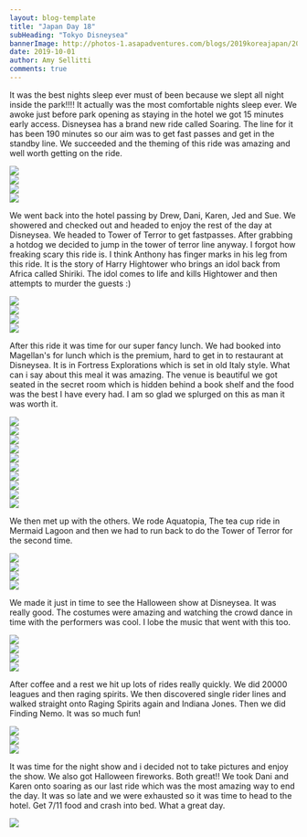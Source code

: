 ```yaml
---
layout: blog-template
title: "Japan Day 18"
subHeading: "Tokyo Disneysea"
bannerImage: http://photos-1.asapadventures.com/blogs/2019koreajapan/2019-10-01/IMG_20191001_125649.jpg_compressed.JPEG
date: 2019-10-01
author: Amy Sellitti
comments: true
---
```


It was the best nights sleep ever must of been because we slept all night inside the park!!!! It actually was the most comfortable nights sleep ever. We awoke just before park opening as staying in the hotel we got 15 minutes early access. Disneysea has a brand new ride called Soaring. The line for it has been 190 minutes so our aim was to get fast passes and get in the standby line. We succeeded and the theming of this ride was amazing and well worth getting on the ride.

<div class="center-image"><img src="http://photos-1.asapadventures.com/blogs/2019koreajapan/2019-10-01/IMG_20191001_075303.jpg_compressed.JPEG"/></div>
<div class="center-image"><img src="http://photos-1.asapadventures.com/blogs/2019koreajapan/2019-10-01/IMG_20191001_075320.jpg_compressed.JPEG"/></div>
<div class="center-image"><img src="http://photos-1.asapadventures.com/blogs/2019koreajapan/2019-10-01/IMG_20191001_080027.jpg_compressed.JPEG"/></div>
<div class="center-image"><img src="http://photos-1.asapadventures.com/blogs/2019koreajapan/2019-10-01/IMG_20191001_080647.jpg_compressed.JPEG"/></div>

We went back into the hotel passing by Drew, Dani, Karen, Jed and Sue. We showered and checked out and headed to enjoy the rest of the day at Disneysea. We headed to Tower of Terror to get fastpasses. After grabbing a hotdog we decided to jump in the tower of terror line anyway. I forgot how freaking scary this ride is. I think Anthony has finger marks in his leg from this ride. It is the story of Harry Hightower who brings an idol back from Africa called Shiriki. The idol comes to life and kills Hightower and then attempts to murder the guests :)

<div class="center-image"><img src="http://photos-1.asapadventures.com/blogs/2019koreajapan/2019-10-01/IMG_2702.jpg_compressed.JPEG"/></div>
<div class="center-image"><img src="http://photos-1.asapadventures.com/blogs/2019koreajapan/2019-10-01/IMG_2707.jpg_compressed.JPEG"/></div>
<div class="center-image"><img src="http://photos-1.asapadventures.com/blogs/2019koreajapan/2019-10-01/IMG_2713.jpg_compressed.JPEG"/></div>
<div class="center-image"><img src="http://photos-1.asapadventures.com/blogs/2019koreajapan/2019-10-01/IMG_2720.jpg_compressed.JPEG"/></div>

After this ride it was time for our super fancy lunch. We had booked into Magellan's for lunch which is the premium, hard to get in to restaurant at Disneysea. It is in Fortress Explorations which is set in old Italy style. What can i say about this meal it was amazing. The venue is beautiful we got seated in the secret room which is hidden behind a book shelf and the food was the best I have every had. I am so glad we splurged on this as man it was worth it.

<div class="center-image"><img src="http://photos-1.asapadventures.com/blogs/2019koreajapan/2019-10-01/IMG_20191001_125217.jpg_compressed.JPEG"/></div>
<div class="center-image"><img src="http://photos-1.asapadventures.com/blogs/2019koreajapan/2019-10-01/IMG_20191001_125416(1).jpg_compressed.JPEG"/></div>
<div class="center-image"><img src="http://photos-1.asapadventures.com/blogs/2019koreajapan/2019-10-01/IMG_20191001_125649.jpg_compressed.JPEG"/></div>
<div class="center-image"><img src="http://photos-1.asapadventures.com/blogs/2019koreajapan/2019-10-01/IMG_20191001_125706.jpg_compressed.JPEG"/></div>
<div class="center-image"><img src="http://photos-1.asapadventures.com/blogs/2019koreajapan/2019-10-01/IMG_20191001_131332.jpg_compressed.JPEG"/></div>
<div class="center-image"><img src="http://photos-1.asapadventures.com/blogs/2019koreajapan/2019-10-01/IMG_20191001_131910.jpg_compressed.JPEG"/></div>
<div class="center-image"><img src="http://photos-1.asapadventures.com/blogs/2019koreajapan/2019-10-01/IMG_20191001_132413.jpg_compressed.JPEG"/></div>
<div class="center-image"><img src="http://photos-1.asapadventures.com/blogs/2019koreajapan/2019-10-01/IMG_20191001_132441.jpg_compressed.JPEG"/></div>
<div class="center-image"><img src="http://photos-1.asapadventures.com/blogs/2019koreajapan/2019-10-01/IMG_20191001_132735.jpg_compressed.JPEG"/></div>
<div class="center-image"><img src="http://photos-1.asapadventures.com/blogs/2019koreajapan/2019-10-01/IMG_20191001_140805.jpg_compressed.JPEG"/></div>

We then met up with the others. We rode Aquatopia, The tea cup ride in Mermaid Lagoon and then we had to run back to do the Tower of Terror for the second time.

<div class="center-image"><img src="http://photos-1.asapadventures.com/blogs/2019koreajapan/2019-10-01/IMG_20191001_150345.jpg_compressed.JPEG"/></div>
<div class="center-image"><img src="http://photos-1.asapadventures.com/blogs/2019koreajapan/2019-10-01/IMG_20191001_150645.jpg_compressed.JPEG"/></div>
<div class="center-image"><img src="http://photos-1.asapadventures.com/blogs/2019koreajapan/2019-10-01/IMG_2745.jpg_compressed.JPEG"/></div>
<div class="center-image"><img src="http://photos-1.asapadventures.com/blogs/2019koreajapan/2019-10-01/IMG_20191001_162350.jpg_compressed.JPEG"/></div>

We made it just in time to see the Halloween show at Disneysea. It was really good. The costumes were amazing and watching the crowd dance in time with the performers was cool. I lobe the music that went with this too.

<div class="center-image"><img src="http://photos-1.asapadventures.com/blogs/2019koreajapan/2019-10-01/IMG_2767.jpg_compressed.JPEG"/></div>
<div class="center-image"><img src="http://photos-1.asapadventures.com/blogs/2019koreajapan/2019-10-01/IMG_2773.jpg_compressed.JPEG"/></div>
<div class="center-image"><img src="http://photos-1.asapadventures.com/blogs/2019koreajapan/2019-10-01/IMG_2806.jpg_compressed.JPEG"/></div>
<div class="center-image"><img src="http://photos-1.asapadventures.com/blogs/2019koreajapan/2019-10-01/IMG_2811.jpg_compressed.JPEG"/></div>

After coffee and a rest we hit up lots of rides really quickly. We did 20000 leagues and then raging spirits. We then discovered single rider lines and walked straight onto Raging Spirits again and Indiana Jones. Then we did Finding Nemo. It was so much fun!

<div class="center-image"><img src="http://photos-1.asapadventures.com/blogs/2019koreajapan/2019-10-01/IMG_2820.jpg_compressed.JPEG"/></div>
<div class="center-image"><img src="http://photos-1.asapadventures.com/blogs/2019koreajapan/2019-10-01/IMG_2822.jpg_compressed.JPEG"/></div>
<div class="center-image"><img src="http://photos-1.asapadventures.com/blogs/2019koreajapan/2019-10-01/IMG_2825.jpg_compressed.JPEG"/></div>

It was time for the night show and i decided not to take pictures and enjoy the show. We also got Halloween fireworks. Both great!! We took Dani and Karen onto soaring as our last ride which was the most amazing way to end the day. It was so late and we were exhausted so it was time to head to the hotel. Get 7/11 food and crash into bed. What a great day.

<div class="center-image"><img src="http://photos-1.asapadventures.com/blogs/2019koreajapan/2019-10-01/IMG_20191001_212328.jpg_compressed.JPEG"/></div>
